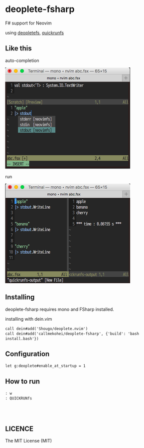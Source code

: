 # deoplete-fsharp

F# support for Neovim

using [deopletefs](https://github.com/callmekohei/deopletefs), [quickrunfs](https://github.com/callmekohei/quickrunfs)

## Like this

auto-completion

![alt text](./pic/deopletefs.png)

run

![alt text](./pic/quickrunfs.png)

## Installing

deoplete-fsharp requires mono and FSharp installed.

installing with dein.vim
```vim
call dein#add('Shougo/deoplete.nvim')
call dein#add('callmekohei/deoplete-fsharp', {'build': 'bash install.bash'})
```

## Configuration
```vim
let g:deoplete#enable_at_startup = 1
```

## How to run
```
: w
: QUICKRUNfs
```

<br>
<br>


## LICENCE  
The MIT License (MIT)
